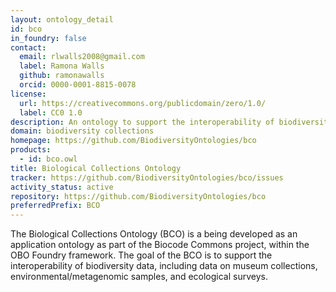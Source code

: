 ```yaml
---
layout: ontology_detail
id: bco
in_foundry: false
contact:
  email: rlwalls2008@gmail.com
  label: Ramona Walls
  github: ramonawalls
  orcid: 0000-0001-8815-0078
license:
  url: https://creativecommons.org/publicdomain/zero/1.0/
  label: CC0 1.0
description: An ontology to support the interoperability of biodiversity data, including data on museum collections, environmental/metagenomic samples, and ecological surveys.
domain: biodiversity collections
homepage: https://github.com/BiodiversityOntologies/bco
products:
  - id: bco.owl
title: Biological Collections Ontology
tracker: https://github.com/BiodiversityOntologies/bco/issues
activity_status: active
repository: https://github.com/BiodiversityOntologies/bco
preferredPrefix: BCO
---
```


The Biological Collections Ontology (BCO) is a being developed as an application ontology as part of the Biocode Commons project, within the OBO Foundry framework. The goal of the BCO is to support the interoperability of biodiversity data, including data on museum collections, environmental/metagenomic samples, and ecological surveys.
